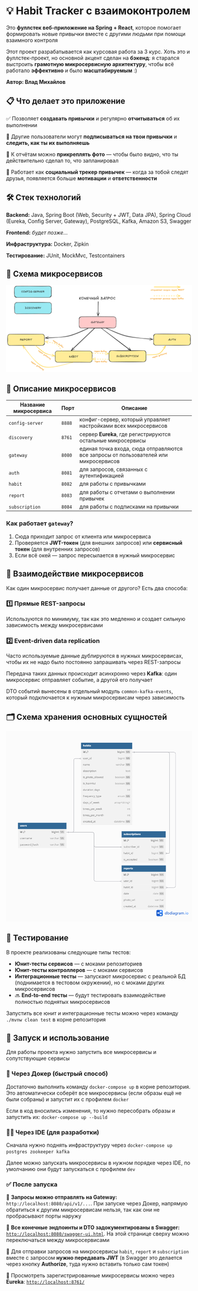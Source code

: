 # 💡 Habit Tracker с взаимоконтролем

Это **фуллстек веб-приложение на Spring + React**, которое помогает формировать новые привычки вместе с другими людьми при помощи взаимного контроля

Этот проект разрабатывается как курсовая работа за 3 курс. Хоть это и фуллстек-проект, но основной акцент сделан на **бэкенд**: я старался выстроить **грамотную микросервисную архитектуру**, чтобы всё работало **эффективно** и было **масштабируемым** :)

**Автор: Влад Михайлов**

## 📋 Что делает это приложение

✅ Позволяет **создавать привычки** и регулярно **отчитываться** об их выполнении

👀 Другие пользователи могут **подписываться на твои привычки** и **следить, как ты их выполняешь**

📸 К отчётам можно **прикреплять фото** — чтобы было видно, что ты действительно сделал то, что запланировал

🤝 Работает как **социальный трекер привычек** — когда за тобой следят друзья, появляется больше **мотивации** и **ответственности**

## 🛠️ Стек технологий

**Backend:** Java, Spring Boot (Web, Security + JWT, Data JPA), Spring Cloud (Eureka, Config Server, Gateway), PostgreSQL, Kafka, Amazon S3, Swagger

**Frontend:** _будет позже..._

**Инфраструктура:** Docker, Zipkin

**Тестирование:** JUnit, MockMvc, Testcontainers

## 📌 Схема микросервисов

![Схема микросервисов](images/microservices.png)

## 🔧 Описание микросервисов

| Название микросервиса | Порт   | Описание                                                                             |
|-----------------------|--------|--------------------------------------------------------------------------------------|
| `config-server`       | `8888` | конфиг-сервер, который управляет настройками всех микросервисов                      |
| `discovery`           | `8761` | сервер **Eureka**, где регистрируются остальные микросервисы                         |
| `gateway`             | `8080` | единая точка входа, сюда отправляются все запросы от пользователей или микросервисов |
| `auth`                | `8081` | для запросов, связанных с аутентификацией                                            |
| `habit`               | `8082` | для работы с привычками                                                              |
| `report`              | `8083` | для работы с отчетами о выполнении привычек                                          |
| `subscription`        | `8084` | для работы с подписками на привычки                                                  |

### Как работает `gateway`?

1. Сюда приходит запрос от клиента или микросервиса
2. Проверяется **JWT-токен** (для внешних запросов) или **сервисный токен** (для внутренних запросов)
3. Если всё окей — запрос пересылается в нужный микросервис

## 🔄 Взаимодействие микросервисов

Как один микросервис получает данные от другого? Есть два способа:

### 1️⃣ **Прямые REST-запросы**

Используются по минимуму, так как это медленно и создает сильную зависимость между микросервисами

### 2️⃣ **Event-driven data replication**

Часто используемые данные дублируются в нужных микросервисах, чтобы их не надо было постоянно запрашивать через REST-запросы

Передача таких данных происходит асинхронно через **Kafka**: один микросервис отправляет событие, а другой его получает

DTO событий вынесены в отдельный модуль `common-kafka-events`, который подключается к нужным микросервисам через зависимость

## 🗂️ Схема хранения основных сущностей

![Схема хранения сущностей](images/entities.png)

## 🧪 Тестирование

В проекте реализованы следующие типы тестов:

- **Юнит-тесты сервисов** — с моками репозиториев
- **Юнит-тесты контроллеров** — с моками сервисов
- **Интеграционные тесты** — запускают микросервис с реальной БД (поднимается в тестовом окружении), но с моками других микросервисов
- 🔜 **End-to-end тесты** — будут тестировать взаимодействие полностью поднятых микросервисов

Запустить все юнит и интеграционные тесты можно через команду `./mvnw clean test` в корне репозитория

[//]: # (Чтобы запустить end-to-end тесты, нужно сначала поднять окружение и затем ...)

## 🚀 Запуск и использование

Для работы проекта нужно запустить все микросервисы и сопутствующие сервисы

### 🐳 Через Докер (быстрый способ)

Достаточно выполнить команду `docker-compose up` в корне репозитория. Это автоматически соберёт все микросервисы (если образы ещё не были собраны) и запустит их с профилем `docker`

Если в код вносились изменения, то нужно пересобрать образы и запустить их: `docker-compose up --build`

### 🧑‍💻 Через IDE (для разработки)

Сначала нужно поднять инфраструктуру через `docker-compose up postgres zookeeper kafka`

Далее можно запускать микросервисы в нужном порядке через IDE, по умолчанию они будут запускаться с профилем `dev`

### ✅ После запуска

🔹 **Запросы можно отправлять на Gateway:** `http://localhost:8080/api/v1/...`. При запуске через Докер, напрямую обратиться к другим микросервисам нельзя, так как они не пробрасывают порты наружу

🔹 **Все конечные эндпоинты и DTO задокументированы в Swagger:** [`http://localhost:8080/swagger-ui.html`](http://localhost:8080/swagger-ui.html). На этой странице сверху можно переключаться между микросервисами

🔹 Для отправки запросов на микросервисы `habit`, `report` и `subscription` вместе с запросом **нужно передавать JWT** (в Swagger это делается через кнопку **Authorize**, туда нужно вставить только сам токен)

🔹 Просмотреть зарегистрированные микросервисы можно через **Eureka**: [`http://localhost:8761/`](http://localhost:8761/)

[//]: # (Как просмотреть трассировку через Зипкин)